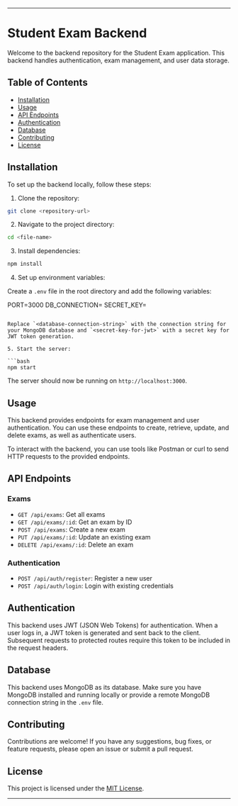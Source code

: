 
---

# Student Exam Backend

Welcome to the backend repository for the Student Exam application. This backend handles authentication, exam management, and user data storage.

## Table of Contents

- [Installation](#installation)
- [Usage](#usage)
- [API Endpoints](#api-endpoints)
- [Authentication](#authentication)
- [Database](#database)
- [Contributing](#contributing)
- [License](#license)

## Installation

To set up the backend locally, follow these steps:

1. Clone the repository:

```bash
git clone <repository-url>
```

2. Navigate to the project directory:

```bash
cd <file-name>
```

3. Install dependencies:

```bash
npm install
```

4. Set up environment variables:

Create a `.env` file in the root directory and add the following variables:

PORT=3000
DB_CONNECTION=<database-connection-string>
SECRET_KEY=<secret-key-for-jwt>

````

Replace `<database-connection-string>` with the connection string for your MongoDB database and `<secret-key-for-jwt>` with a secret key for JWT token generation.

5. Start the server:

```bash
npm start
````

The server should now be running on `http://localhost:3000`.

## Usage

This backend provides endpoints for exam management and user authentication. You can use these endpoints to create, retrieve, update, and delete exams, as well as authenticate users.

To interact with the backend, you can use tools like Postman or curl to send HTTP requests to the provided endpoints.

## API Endpoints

### Exams

- `GET /api/exams`: Get all exams
- `GET /api/exams/:id`: Get an exam by ID
- `POST /api/exams`: Create a new exam
- `PUT /api/exams/:id`: Update an existing exam
- `DELETE /api/exams/:id`: Delete an exam

### Authentication

- `POST /api/auth/register`: Register a new user
- `POST /api/auth/login`: Login with existing credentials

## Authentication

This backend uses JWT (JSON Web Tokens) for authentication. When a user logs in, a JWT token is generated and sent back to the client. Subsequent requests to protected routes require this token to be included in the request headers.

## Database

This backend uses MongoDB as its database. Make sure you have MongoDB installed and running locally or provide a remote MongoDB connection string in the `.env` file.

## Contributing

Contributions are welcome! If you have any suggestions, bug fixes, or feature requests, please open an issue or submit a pull request.

## License

This project is licensed under the [MIT License](LICENSE).

---